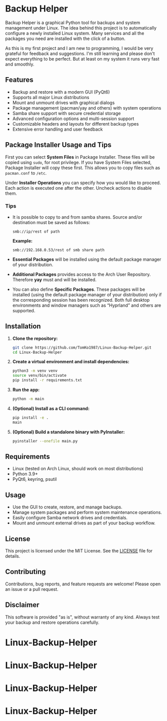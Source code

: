 # Backup Helper

Backup Helper is a graphical Python tool for backups and system management under Linux. The idea behind this project is to automatically configure a newly installed Linux system. Many services and all the packages you need are installed with the click of a button.

As this is my first project and I am new to programming, I would be very grateful for feedback and suggestions. I'm still learning and please don't expect everything to be perfect. But at least on my system it runs very fast and smoothly.

## Features

- Backup and restore with a modern GUI (PyQt6)
- Supports all major Linux distributions
- Mount and unmount drives with graphical dialogs
- Package management (pacman/yay and others) with system operations
- Samba share support with secure credential storage
- Advanced configuration options and multi-session support
- Customizable headers and layouts for different backup types
- Extensive error handling and user feedback

## Package Installer Usage and Tips

First you can select **System Files** in Package Installer. These files will be copied using `sudo`, for root privilege. If you have System Files selected, Package Installer will copy these first. This allows you to copy files such as `pacman.conf` to `/etc`.

Under **Installer Operations** you can specify how you would like to proceed. Each action is executed one after the other. Uncheck actions to disable them.

### Tips

- It is possible to copy to and from samba shares. Source and/or destination must be saved as follows:

    ```
    smb://ip/rest of path
    ```

    **Example:**  
    ```
    smb://192.168.0.53/rest of smb share path
    ```

- **Essential Packages** will be installed using the default package manager of your distribution.
- **Additional Packages** provides access to the Arch User Repository. Therefore **yay** must and will be installed.
- You can also define **Specific Packages**. These packages will be installed (using the default package manager of your distribution) only if the corresponding session has been recognized. Both full desktop environments and window managers such as “Hyprland” and others are supported.


## Installation

1. **Clone the repository:**
    ```sh    
    git clone https://github.com/TomKo1987/Linux-Backup-Helper.git
    cd Linux-Backup-Helper
    ```

2. **Create a virtual environment and install dependencies:**
    ```sh
    python3 -m venv venv
    source venv/bin/activate
    pip install -r requirements.txt
    ```

3. **Run the app:**
    ```sh
    python -m main
    ```

4. **(Optional) Install as a CLI command:**
    ```sh
    pip install -e .
    main
    ```

5. **(Optional) Build a standalone binary with PyInstaller:**
    ```sh
    pyinstaller --onefile main.py
    ```

## Requirements

- Linux (tested on Arch Linux, should work on most distributions)
- Python 3.9+
- PyQt6, keyring, psutil

## Usage

- Use the GUI to create, restore, and manage backups.
- Manage system packages and perform system maintenance operations.
- Easily configure Samba network drives and credentials.
- Mount and unmount external drives as part of your backup workflow.

## License

This project is licensed under the MIT License. See the [LICENSE](LICENSE) file for details.

## Contributing

Contributions, bug reports, and feature requests are welcome! Please open an issue or a pull request.

## Disclaimer

This software is provided "as is", without warranty of any kind. Always test your backup and restore operations carefully.
# Linux-Backup-Helper
# Linux-Backup-Helper
# Linux-Backup-Helper
# Linux-Backup-Helper
